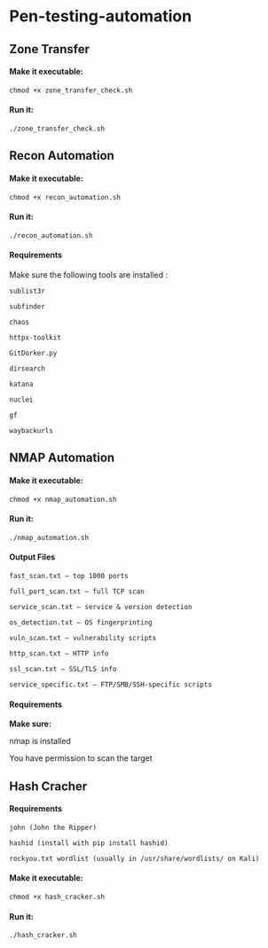 # Pen-testing-automation


## Zone Transfer

#### Make it executable:

```chmod +x zone_transfer_check.sh```

#### Run it:

```./zone_transfer_check.sh```

## Recon Automation

#### Make it executable:

```chmod +x recon_automation.sh```

#### Run it:

```./recon_automation.sh```

#### Requirements

Make sure the following tools are installed :

    sublist3r

    subfinder

    chaos

    httpx-toolkit

    GitDorker.py

    dirsearch

    katana

    nuclei

    gf

    waybackurls


## NMAP Automation

#### Make it executable:

```chmod +x nmap_automation.sh```

#### Run it:

```./nmap_automation.sh```

#### Output Files

    fast_scan.txt — top 1000 ports

    full_port_scan.txt — full TCP scan

    service_scan.txt — service & version detection

    os_detection.txt — OS fingerprinting

    vuln_scan.txt — vulnerability scripts

    http_scan.txt — HTTP info

    ssl_scan.txt — SSL/TLS info

    service_specific.txt — FTP/SMB/SSH-specific scripts

#### Requirements

**Make sure:**

nmap is installed

You have permission to scan the target


## Hash Cracher

#### Requirements

    john (John the Ripper)

    hashid (install with pip install hashid)

    rockyou.txt wordlist (usually in /usr/share/wordlists/ on Kali)


#### Make it executable:

```chmod +x hash_cracker.sh```

#### Run it:

```./hash_cracker.sh```
